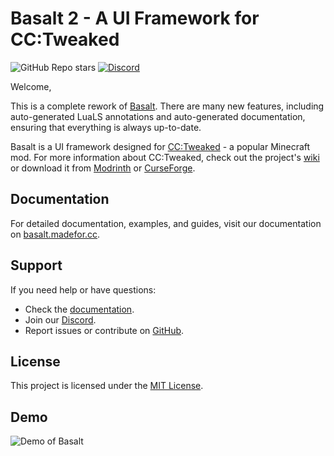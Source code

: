 # Basalt 2 - A UI Framework for CC:Tweaked

![GitHub Repo stars](https://img.shields.io/github/stars/Pyroxenium/Basalt2?style=for-the-badge)
[![Discord](https://img.shields.io/discord/976905222251233320?label=Discord&style=for-the-badge)](https://discord.gg/yNNnmBVBpE)

Welcome,

This is a complete rework of [Basalt](https://github.com/Pyroxenium/Basalt). There are many new features, including auto-generated LuaLS annotations and auto-generated documentation, ensuring that everything is always up-to-date.

Basalt is a UI framework designed for [CC:Tweaked](https://tweaked.cc/) - a popular Minecraft mod. For more information about CC:Tweaked, check out the project's [wiki](https://tweaked.cc/) or download it from [Modrinth](https://modrinth.com/mod/cc-tweaked) or [CurseForge](https://www.curseforge.com/minecraft/mc-mods/cc-tweaked).

## Documentation

For detailed documentation, examples, and guides, visit our documentation on [basalt.madefor.cc](https://basalt.madefor.cc/).

## Support

If you need help or have questions:
- Check the [documentation](https://basalt.madefor.cc/).
- Join our [Discord](https://discord.gg/yNNnmBVBpE).
- Report issues or contribute on [GitHub](https://github.com/Pyroxenium/Basalt2/issues).

## License

This project is licensed under the [MIT License](https://opensource.org/licenses/MIT).

## Demo

![Demo of Basalt](https://raw.githubusercontent.com/Pyroxenium/Basalt/master/docs/_media/basaltPreview2.gif)